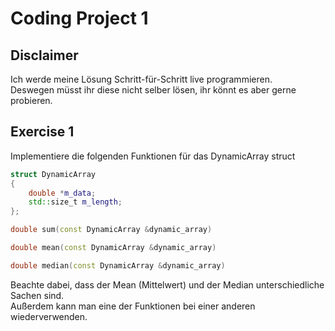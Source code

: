# Coding Project 1

## Disclaimer

Ich werde meine Lösung Schritt-für-Schritt live programmieren.  
Deswegen müsst ihr diese nicht selber lösen, ihr könnt es aber gerne probieren.

## Exercise 1

Implementiere die folgenden Funktionen für das DynamicArray struct

```cpp
struct DynamicArray
{
    double *m_data;
    std::size_t m_length;
};

double sum(const DynamicArray &dynamic_array)

double mean(const DynamicArray &dynamic_array)

double median(const DynamicArray &dynamic_array)
```
Beachte dabei, dass der Mean (Mittelwert) und der Median unterschiedliche Sachen sind.  
Außerdem kann man eine der Funktionen bei einer anderen wiederverwenden.   

